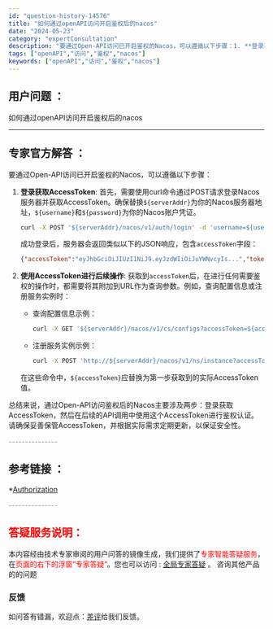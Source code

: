 ```yaml
---
id: "question-history-14576"
title: "如何通过openAPI访问开启鉴权后的nacos"
date: "2024-05-23"
category: "expertConsultation"
description: "要通过Open-API访问已开启鉴权的Nacos，可以遵循以下步骤：1. **登录获取AccessToken**:   首先，需要使用curl命令通过POST请求登录Nacos服务器并获取AccessToken。确保替换`$serverAddr`为你的Nacos服务器地址，`$username`和`"
tags: ["openAPI","访问","鉴权","nacos"]
keywords: ["openAPI","访问","鉴权","nacos"]
---
```


## 用户问题 ： 
 如何通过openAPI访问开启鉴权后的nacos  

---------------
## 专家官方解答 ：

要通过Open-API访问已开启鉴权的Nacos，可以遵循以下步骤：

1. **登录获取AccessToken**:
   首先，需要使用curl命令通过POST请求登录Nacos服务器并获取AccessToken。确保替换`${serverAddr}`为你的Nacos服务器地址，`${username}`和`${password}`为你的Nacos账户凭证。

   ```bash
   curl -X POST '${serverAddr}/nacos/v1/auth/login' -d 'username=${username}&password=${password}'
   ```
   成功登录后，服务器会返回类似以下的JSON响应，包含`accessToken`字段：

   ```json
   {"accessToken":"eyJhbGciOiJIUzI1NiJ9.eyJzdWIiOiJuYWNvcyIs...","tokenTtl":18000,"globalAdmin":true}
   ```

2. **使用AccessToken进行后续操作**:
   获取到`accessToken`后，在进行任何需要鉴权的操作时，都需要将其附加到URL作为查询参数。例如，查询配置信息或注册服务实例时：

   - 查询配置信息示例：
     ```bash
     curl -X GET '${serverAddr}/nacos/v1/cs/configs?accessToken=${accessToken}&dataId=nacos.example.1&group=nacos_group'
     ```

   - 注册服务实例示例：
     ```bash
     curl -X POST 'http://${serverAddr}/nacos/v1/ns/instance?accessToken=${accessToken}&port=8848&healthy=true&ip=11.11.11.11&weight=1.0&serviceName=nacos.test.3&encoding=GBK&namespaceId=n1'
     ```

   在这些命令中，`${accessToken}`应替换为第一步获取到的实际AccessToken值。

总结来说，通过Open-API访问鉴权后的Nacos主要涉及两步：登录获取AccessToken，然后在后续的API调用中使用这个AccessToken进行鉴权认证。请确保妥善保管AccessToken，并根据实际需求定期更新，以保证安全性。


<font color="#949494">---------------</font> 


## 参考链接 ：

*[Authorization](https://nacos.io/docs/latest/guide/user/auth)


 <font color="#949494">---------------</font> 
 


## <font color="#FF0000">答疑服务说明：</font> 

本内容经由技术专家审阅的用户问答的镜像生成，我们提供了<font color="#FF0000">专家智能答疑服务</font>，在<font color="#FF0000">页面的右下的浮窗”专家答疑“</font>。您也可以访问 : [全局专家答疑](https://answer.opensource.alibaba.com/docs/intro) 。 咨询其他产品的的问题

### 反馈
如问答有错漏，欢迎点：[差评](https://ai.nacos.io/user/feedbackByEnhancerGradePOJOID?enhancerGradePOJOId=14577)给我们反馈。
